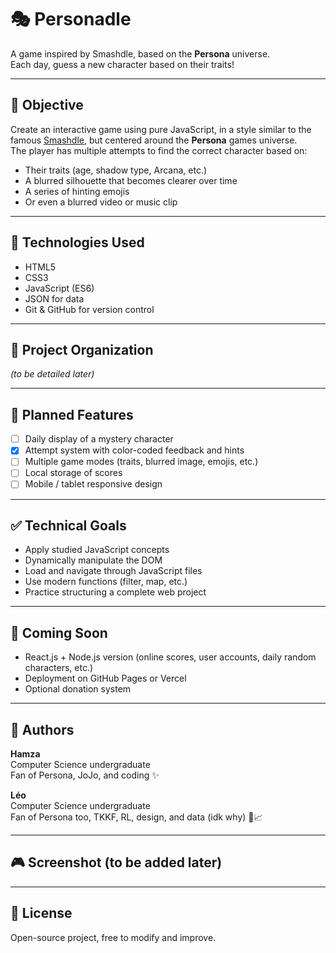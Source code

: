 # 🎭 Personadle

A game inspired by Smashdle, based on the **Persona** universe.  
Each day, guess a new character based on their traits!

---

## 📌 Objective

Create an interactive game using pure JavaScript, in a style similar to the famous [Smashdle](https://smashdle.net), but centered around the **Persona** games universe.  
The player has multiple attempts to find the correct character based on:

- Their traits (age, shadow type, Arcana, etc.)
- A blurred silhouette that becomes clearer over time
- A series of hinting emojis
- Or even a blurred video or music clip

---

## 🔧 Technologies Used

- HTML5
- CSS3
- JavaScript (ES6)
- JSON for data
- Git & GitHub for version control

---

## 📁 Project Organization

_(to be detailed later)_

---

## 🚧 Planned Features

- [ ] Daily display of a mystery character
- [X] Attempt system with color-coded feedback and hints
- [ ] Multiple game modes (traits, blurred image, emojis, etc.)
- [ ] Local storage of scores
- [ ] Mobile / tablet responsive design

---

## ✅ Technical Goals

- Apply studied JavaScript concepts
- Dynamically manipulate the DOM
- Load and navigate through JavaScript files
- Use modern functions (filter, map, etc.)
- Practice structuring a complete web project

---

## 🔮 Coming Soon

- React.js + Node.js version (online scores, user accounts, daily random characters, etc.)
- Deployment on GitHub Pages or Vercel
- Optional donation system

---

## 👤 Authors

**Hamza**  
Computer Science undergraduate  
Fan of Persona, JoJo, and coding ✨  

**Léo**  
Computer Science undergraduate  
Fan of Persona too, TKKF, RL, design, and data (idk why) 🎨📈

---

## 🎮 Screenshot (to be added later)

---

## 📜 License

Open-source project, free to modify and improve.

